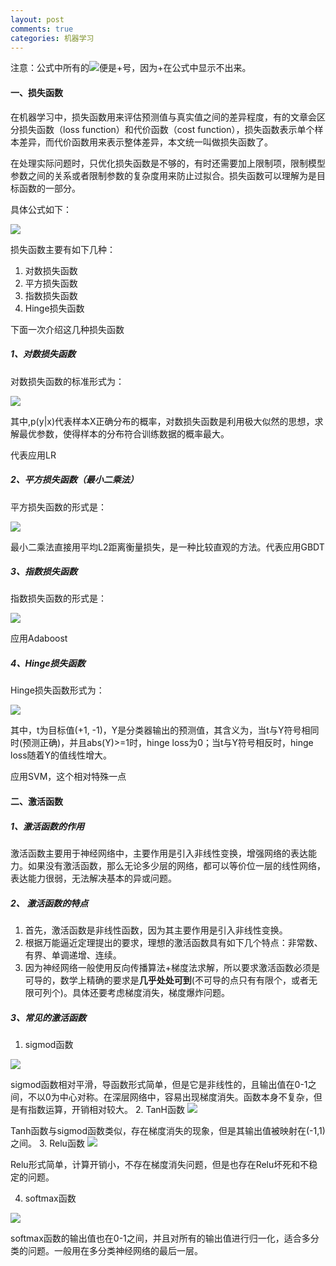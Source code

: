 ```yaml
---
layout: post
comments: true
categories: 机器学习
---
```

注意：公式中所有的<img src="http://chart.googleapis.com/chart?cht=tx&chl=\div">便是+号，因为+在公式中显示不出来。

#### 一、损失函数
在机器学习中，损失函数用来评估预测值与真实值之间的差异程度，有的文章会区分损失函数（loss function）和代价函数（cost function），损失函数表示单个样本差异，而代价函数用来表示整体差异，本文统一叫做损失函数了。

在处理实际问题时，只优化损失函数是不够的，有时还需要加上限制项，限制模型参数之间的关系或者限制参数的复杂度用来防止过拟合。损失函数可以理解为是目标函数的一部分。

具体公式如下：

<img src="http://chart.googleapis.com/chart?cht=tx&chl=Obj.=Loss_{\theta}(Y,X)\div \Omega(\theta)">

损失函数主要有如下几种：

1. 对数损失函数
2. 平方损失函数
3. 指数损失函数
4. Hinge损失函数

下面一次介绍这几种损失函数

##### 1、对数损失函数
对数损失函数的标准形式为：

<img src="http://chart.googleapis.com/chart?cht=tx&chl=L(Y,P(Y|X))=-log(P(Y|X))">

其中,p(y\|x)代表样本X正确分布的概率，对数损失函数是利用极大似然的思想，求解最优参数，使得样本的分布符合训练数据的概率最大。

代表应用LR
##### 2、平方损失函数（最小二乘法）
平方损失函数的形式是：

<img src="http://chart.googleapis.com/chart?cht=tx&chl=L(Y,f(X))=(Y-f(X))^2">

最小二乘法直接用平均L2距离衡量损失，是一种比较直观的方法。代表应用GBDT

##### 3、指数损失函数
指数损失函数的形式是：

<img src="http://chart.googleapis.com/chart?cht=tx&chl=L(Y,f(X))=e^{-Yf(X)}">

应用Adaboost

##### 4、Hinge损失函数
Hinge损失函数形式为：

<img src="http://chart.googleapis.com/chart?cht=tx&chl=L(Y)=max(0, 1-tY)">

其中，t为目标值(+1, -1)，Y是分类器输出的预测值，其含义为，当t与Y符号相同时(预测正确)，并且abs(Y)>=1时，hinge loss为0；当t与Y符号相反时，hinge loss随着Y的值线性增大。

应用SVM，这个相对特殊一点

#### 二、激活函数

##### 1、激活函数的作用
激活函数主要用于神经网络中，主要作用是引入非线性变换，增强网络的表达能力。如果没有激活函数，那么无论多少层的网络，都可以等价位一层的线性网络，表达能力很弱，无法解决基本的异或问题。

##### 2、 激活函数的特点
1. 首先，激活函数是非线性函数，因为其主要作用是引入非线性变换。
2. 根据万能逼近定理提出的要求，理想的激活函数具有如下几个特点：非常数、有界、单调递增、连续。
3. 因为神经网络一般使用反向传播算法+梯度法求解，所以要求激活函数必须是可导的，数学上精确的要求是**几乎处处可到**(不可导的点只有有限个，或者无限可列个)。具体还要考虑梯度消失，梯度爆炸问题。

##### 3、常见的激活函数
1. sigmod函数
<img src="http://chart.googleapis.com/chart?cht=tx&chl=f(x)=\frac{1}{1-e^{-x}} ">

sigmod函数相对平滑，导函数形式简单，但是它是非线性的，且输出值在0-1之间，不以0为中心对称。在深层网络中，容易出现梯度消失。函数本身不复杂，但是有指数运算，开销相对较大。
2. TanH函数
<img src="http://chart.googleapis.com/chart?cht=tx&chl=tanh(z)=\frac{e^{z}-e^{-z}}{e^{z}\div e^{-z}}">

Tanh函数与sigmod函数类似，存在梯度消失的现象，但是其输出值被映射在(-1,1)之间。
3. Relu函数
<img src="http://chart.googleapis.com/chart?cht=tx&chl=relu(z)=max(0,z)">

Relu形式简单，计算开销小，不存在梯度消失问题，但是也存在Relu坏死和不稳定的问题。

4. softmax函数

<img src="http://chart.googleapis.com/chart?cht=tx&chl=S_{i}=\frac{e^{x_i}}{\sum e^{x_i}}">

softmax函数的输出值也在0-1之间，并且对所有的输出值进行归一化，适合多分类的问题。一般用在多分类神经网络的最后一层。
